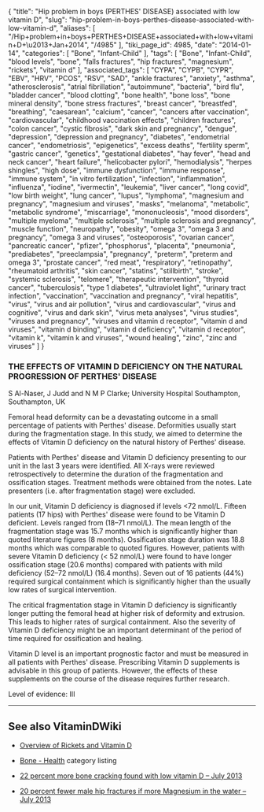 {
    "title": "Hip problem in boys (PERTHES' DISEASE) associated with low vitamin D",
    "slug": "hip-problem-in-boys-perthes-disease-associated-with-low-vitamin-d",
    "aliases": [
        "/Hip+problem+in+boys+PERTHES+DISEASE+associated+with+low+vitamin+D+\u2013+Jan+2014",
        "/4985"
    ],
    "tiki_page_id": 4985,
    "date": "2014-01-14",
    "categories": [
        "Bone",
        "Infant-Child"
    ],
    "tags": [
        "Bone",
        "Infant-Child",
        "blood levels",
        "bone",
        "falls fractures",
        "hip fractures",
        "magnesium",
        "rickets",
        "vitamin d"
    ],
    "associated_tags": [
        "CYPA",
        "CYPB",
        "CYPR",
        "EBV",
        "HRV",
        "PCOS",
        "RSV",
        "SAD",
        "ankle fractures",
        "anxiety",
        "asthma",
        "atherosclerosis",
        "atrial fibrillation",
        "autoimmune",
        "bacteria",
        "bird flu",
        "bladder cancer",
        "blood clotting",
        "bone health",
        "bone loss",
        "bone mineral density",
        "bone stress fractures",
        "breast cancer",
        "breastfed",
        "breathing",
        "caesarean",
        "calcium",
        "cancer",
        "cancers after vaccination",
        "cardiovascular",
        "childhood vaccination effects",
        "children fractures",
        "colon cancer",
        "cystic fibrosis",
        "dark skin and pregnancy",
        "dengue",
        "depression",
        "depression and pregnancy",
        "diabetes",
        "endometrial cancer",
        "endometriosis",
        "epigenetics",
        "excess deaths",
        "fertility sperm",
        "gastric cancer",
        "genetics",
        "gestational diabetes",
        "hay fever",
        "head and neck cancer",
        "heart failure",
        "helicobacter pylori",
        "hemodialysis",
        "herpes shingles",
        "high dose",
        "immune dysfunction",
        "immune response",
        "immune system",
        "in vitro fertilization",
        "infection",
        "inflammation",
        "influenza",
        "iodine",
        "ivermectin",
        "leukemia",
        "liver cancer",
        "long covid",
        "low birth weight",
        "lung cancer",
        "lupus",
        "lymphoma",
        "magnesium and pregnancy",
        "magnesium and viruses",
        "masks",
        "melanoma",
        "metabolic",
        "metabolic syndrome",
        "miscarriage",
        "mononucleosis",
        "mood disorders",
        "multiple myeloma",
        "multiple sclerosis",
        "multiple sclerosis and pregnancy",
        "muscle function",
        "neuropathy",
        "obesity",
        "omega 3",
        "omega 3 and pregnancy",
        "omega 3 and viruses",
        "osteoporosis",
        "ovarian cancer",
        "pancreatic cancer",
        "pfizer",
        "phosphorus",
        "placenta",
        "pneumonia",
        "prediabetes",
        "preeclampsia",
        "pregnancy",
        "preterm",
        "preterm and omega 3",
        "prostate cancer",
        "red meat",
        "respiratory",
        "retinopathy",
        "rheumatoid arthritis",
        "skin cancer",
        "statins",
        "stillbirth",
        "stroke",
        "systemic sclerosis",
        "telomere",
        "therapeutic intervention",
        "thyroid cancer",
        "tuberculosis",
        "type 1 diabetes",
        "ultraviolet light",
        "urinary tract infection",
        "vaccination",
        "vaccination and pregnancy",
        "viral hepatitis",
        "virus",
        "virus and air pollution",
        "virus and cardiovascular",
        "virus and cognitive",
        "virus and dark skin",
        "virus meta analyses",
        "virus studies",
        "viruses and pregnancy",
        "viruses and vitamin d receptor",
        "vitamin d and viruses",
        "vitamin d binding",
        "vitamin d deficiency",
        "vitamin d receptor",
        "vitamin k",
        "vitamin k and viruses",
        "wound healing",
        "zinc",
        "zinc and viruses"
    ]
}


### THE EFFECTS OF VITAMIN D DEFICIENCY ON THE NATURAL PROGRESSION OF PERTHES' DISEASE

S Al-Naser,     J Judd and     N M P Clarke;    University Hospital Southampton, Southampton, UK

Femoral head deformity can be a devastating outcome in a small percentage of patients with Perthes' disease. Deformities usually start during the fragmentation stage. In this study, we aimed to determine the effects of Vitamin D deficiency on the natural history of Perthes' disease.

Patients with Perthes' disease and Vitamin D deficiency presenting to our unit in the last 3 years were identified. All X-rays were reviewed retrospectively to determine the duration of the fragmentation and ossification stages. Treatment methods were obtained from the notes. Late presenters (i.e. after fragmentation stage) were excluded.

In our unit, Vitamin D deficiency is diagnosed if levels <72 nmol/L. Fifteen patients (17 hips) with Perthes' disease were found to be Vitamin D deficient. Levels ranged from (18–71 nmol/L). The mean length of the fragmentation stage was 15.7 months which is significantly higher than quoted literature figures (8 months). Ossification stage duration was 18.8 months which was comparable to quoted figures. However, patients with severe Vitamin D deficiency (< 52 nmol/L) were found to have longer ossification stage (20.6 months) compared with patients with mild deficiency (52–72 nmol/L) (16.4 months). Seven out of 16 patients (44%) required surgical containment which is significantly higher than the usually low rates of surgical intervention.

The critical fragmentation stage in Vitamin D deficiency is significantly longer putting the femoral head at higher risk of deformity and extrusion. This leads to higher rates of surgical containment. Also the severity of Vitamin D deficiency might be an important determinant of the period of time required for ossification and healing.

Vitamin D level is an important prognostic factor and must be measured in all patients with Perthes' disease. Prescribing Vitamin D supplements is advisable in this group of patients. However, the effects of these supplements on the course of the disease requires further research.

Level of evidence: III

---

## See also VitaminDWiki

* [Overview of Rickets and Vitamin D](/posts/overview-of-rickets-and-vitamin-d)

* [Bone - Health](/posts/bone-health) category listing

* [22 percent more bone cracking found with low vitamin D – July 2013](/posts/22-percent-more-bone-cracking-found-with-low-vitamin-d)

* [20 percent fewer male hip fractures if more Magnesium in the water – July 2013](/posts/20-percent-fewer-male-hip-fractures-if-more-magnesium-in-the-water)
